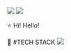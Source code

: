 <img src="https://img.shields.io/badge/blog-F7DF1E?style=for-the-badge&logo=Blog&logoColor=black">
<img src="https://img.shields.io/badge/gmail-F7DF1E?style=for-the-badge&logo=Mail&logoColor=black">

:star: Hi! Hello!

:rocket: #TECH STACK
<img src="https://img.shields.io/badge/javascript-F7DF1E?style=for-the-badge&logo=javascript&logoColor=black">
